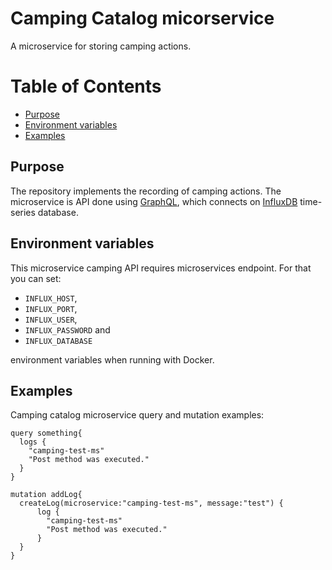 # Camping Catalog micorservice

A microservice for storing camping actions.

Table of Contents
=================
- [Purpose](#purpose)
- [Environment variables](#environment-variables)
- [Examples](#examples)


## Purpose

The repository implements the recording of camping actions. The microservice is API done using [GraphQL](https://graphql.org/), which connects on [InfluxDB](https://www.influxdata.com/) 
time-series database.


## Environment variables

This microservice camping API requires microservices endpoint. For that you can set:
- `INFLUX_HOST`,
- `INFLUX_PORT`,
- `INFLUX_USER`,
- `INFLUX_PASSWORD` and
- `INFLUX_DATABASE`

environment variables when running with Docker.


## Examples

Camping catalog microservice query and mutation examples:

```
query something{
  logs {
    "camping-test-ms"
    "Post method was executed."
  }
}

mutation addLog{
  createLog(microservice:"camping-test-ms", message:"test") {
      log {
        "camping-test-ms"
        "Post method was executed."
      }
  }
} 
```
